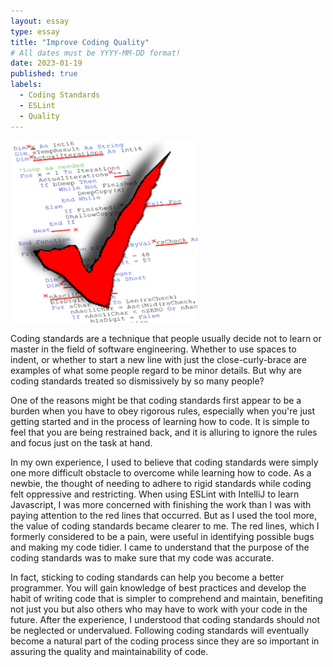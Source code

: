 ```yaml
---
layout: essay
type: essay
title: "Improve Coding Quality"
# All dates must be YYYY-MM-DD format!
date: 2023-01-19
published: true
labels:
  - Coding Standards
  - ESLint 
  - Quality
---
```


<img width="300px" class="center" src="../img/coding-standards.png"> 
 
Coding standards are a technique that people usually decide not to learn or master in the field of software engineering. Whether to use spaces to indent, or whether to start a new line with just the close-curly-brace are examples of what some people regard to be minor details. But why are coding standards treated so dismissively by so many people?

One of the reasons might be that coding standards first appear to be a burden when you have to obey rigorous rules, especially when you're just getting started and in the process of learning how to code. It is simple to feel that you are being restrained back, and it is alluring to ignore the rules and focus just on the task at hand. 

In my own experience, I used to believe that coding standards were simply one more difficult obstacle to overcome while learning how to code. As a newbie, the thought of needing to adhere to rigid standards while coding felt oppressive and restricting. When using ESLint with IntelliJ to learn Javascript, I was more concerned with finishing the work than I was with paying attention to the red lines that occurred. But as I used the tool more, the value of coding standards became clearer to me. The red lines, which I formerly considered to be a pain, were useful in identifying possible bugs and making my code tidier. I came to understand that the purpose of the coding standards was to make sure that my code was accurate.

In fact, sticking to coding standards can help you become a better programmer. You will gain knowledge of best practices and develop the habit of writing code that is simpler to comprehend and maintain, benefiting not just you but also others who may have to work with your code in the future. After the experience, I understood that coding standards should not be neglected or undervalued. Following coding standards will eventually become a natural part of the coding process since they are so important in assuring the quality and maintainability of code.

